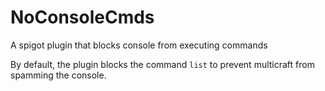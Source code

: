 # NoConsoleCmds
A spigot plugin that blocks console from executing commands

By default, the plugin blocks the command `list` to prevent multicraft from spamming the console.
